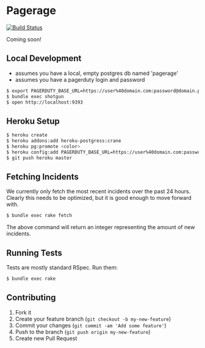 # Pagerage

[![Build Status](https://secure.travis-ci.org/gorsuch/pagerage.png)](http://travis-ci.org/gorsuch/pagerage)

Coming soon!

## Local Development

* assumes you have a local, empty postgres db named 'pagerage'
* assumes you have a pagerduty login and password

```bash
$ export PAGERDUTY_BASE_URL=https://user%40domain.com:password@domain.pagerduty.com/api/v1
$ bundle exec shotgun
$ open http://localhost:9393
```

## Heroku Setup

```bash
$ heroku create
$ heroku addons:add heroku-postgress:crane
$ heroku pg:promote <color>
$ heroku config:add PAGERDUTY_BASE_URL=https://user%40domain.com:password@domain.pagerduty.com/api/v1
$ git push heroku master
```

## Fetching Incidents

We currently only fetch the most recent incidents over the past 24 hours.  Clearly this needs to be optimized, but it is good enough to move forward with.

```bash
$ bundle exec rake fetch
```

The above command will return an integer representing the amount of new incidents.

## Running Tests

Tests are mostly standard RSpec. Run them:

```bash
$ bundle exec rake
```

## Contributing

1. Fork it
2. Create your feature branch (`git checkout -b my-new-feature`)
3. Commit your changes (`git commit -am 'Add some feature'`)
4. Push to the branch (`git push origin my-new-feature`)
5. Create new Pull Request
